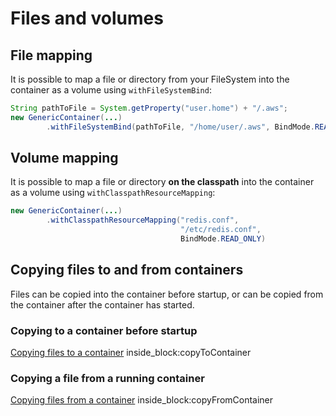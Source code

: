 # Files and volumes

## File mapping

It is possible to map a file or directory from your FileSystem into the container as a volume using `withFileSystemBind`:
```java
String pathToFile = System.getProperty("user.home") + "/.aws";
new GenericContainer(...)
        .withFileSystemBind(pathToFile, "/home/user/.aws", BindMode.READ_ONLY)
```

## Volume mapping

It is possible to map a file or directory **on the classpath** into the container as a volume using `withClasspathResourceMapping`:
```java
new GenericContainer(...)
        .withClasspathResourceMapping("redis.conf",
                                      "/etc/redis.conf",
                                      BindMode.READ_ONLY)
```

## Copying files to and from containers

Files can be copied into the container before startup, or can be copied from the container after the container has started.

### Copying to a container before startup

<!--codeinclude-->
[Copying files to a container](../../core/src/test/java/org/testcontainers/junit/CopyFileToContainerTest.java) inside_block:copyToContainer
<!--/codeinclude-->

### Copying a file from a running container

<!--codeinclude-->
[Copying files from a container](../../core/src/test/java/org/testcontainers/junit/CopyFileToContainerTest.java) inside_block:copyFromContainer
<!--/codeinclude-->
